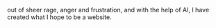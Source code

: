 out of sheer rage, anger and frustration, and with the help of AI, I have created what I hope to be a website. 
